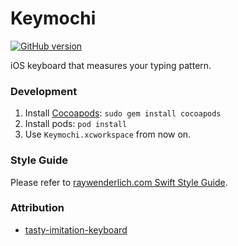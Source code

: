 # Keymochi
[![GitHub version](https://badge.fury.io/gh/Keymochi%2FKeymochi.svg)](https://badge.fury.io/gh/Keymochi%2FKeymochi)

iOS keyboard that measures your typing pattern.

### Development
1. Install [Cocoapods](https://cocoapods.org/): ```sudo gem install cocoapods```
2. Install pods: ```pod install```
3. Use ```Keymochi.xcworkspace``` from now on.

### Style Guide
Please refer to [raywenderlich.com Swift Style Guide](https://github.com/raywenderlich/swift-style-guide).

### Attribution
- [tasty-imitation-keyboard](https://github.com/archagon/tasty-imitation-keyboard)

